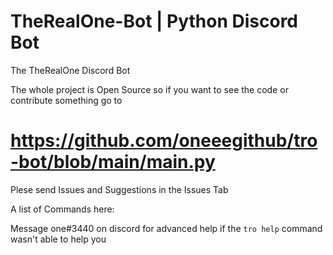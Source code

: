 # TheRealOne-Bot | Python Discord Bot

The TheRealOne Discord Bot

The whole project is Open Source so if you want to see the code or contribute something go to

# https://github.com/oneeegithub/tro-bot/blob/main/main.py


Plese send Issues and Suggestions in the Issues Tab

A list of Commands here:

Message one#3440 on discord for advanced help if the `tro help` command wasn't able to help you

